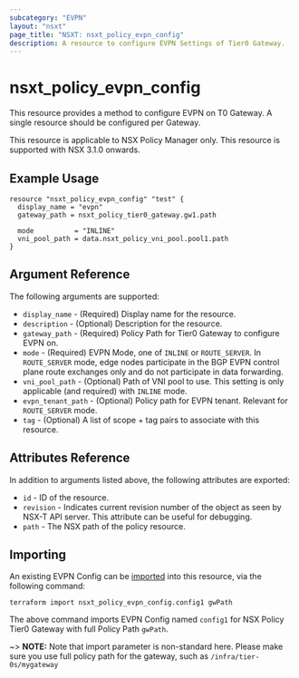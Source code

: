 ```yaml
---
subcategory: "EVPN"
layout: "nsxt"
page_title: "NSXT: nsxt_policy_evpn_config"
description: A resource to configure EVPN Settings of Tier0 Gateway.
---
```


# nsxt_policy_evpn_config

This resource provides a method to configure EVPN on T0 Gateway. A single resource should be configured per Gateway.

This resource is applicable to NSX Policy Manager only.
This resource is supported with NSX 3.1.0 onwards.

## Example Usage

```hcl
resource "nsxt_policy_evpn_config" "test" {
  display_name = "evpn"
  gateway_path = nsxt_policy_tier0_gateway.gw1.path

  mode          = "INLINE"
  vni_pool_path = data.nsxt_policy_vni_pool.pool1.path
}
```

## Argument Reference

The following arguments are supported:

  * `display_name` - (Required) Display name for the resource.
  * `description` - (Optional) Description for the resource.
  * `gateway_path` - (Required) Policy Path for Tier0 Gateway to configure EVPN on.
  * `mode` - (Required) EVPN Mode, one of `INLINE` or `ROUTE_SERVER`. In `ROUTE_SERVER` mode, edge nodes participate in the BGP EVPN control plane route exchanges only and do not participate in data forwarding.
  * `vni_pool_path` - (Optional) Path of VNI pool to use. This setting is only applicable (and required) with `INLINE` mode.
  * `evpn_tenant_path` - (Optional) Policy path for EVPN tenant. Relevant for `ROUTE_SERVER` mode.
  * `tag` - (Optional) A list of scope + tag pairs to associate with this resource.

## Attributes Reference

In addition to arguments listed above, the following attributes are exported:

* `id` - ID of the resource.
* `revision` - Indicates current revision number of the object as seen by NSX-T API server. This attribute can be useful for debugging.
* `path` - The NSX path of the policy resource.

## Importing

An existing EVPN Config can be [imported][docs-import] into this resource, via the following command:

 [docs-import]: https://www.terraform.io/cli/import

```
terraform import nsxt_policy_evpn_config.config1 gwPath
```

The above command imports EVPN Config named `config1` for NSX Policy Tier0 Gateway with full Policy Path `gwPath`.

~> **NOTE:** Note that import parameter is non-standard here. Please make sure you use full policy path for the gateway, such as `/infra/tier-0s/mygateway`
